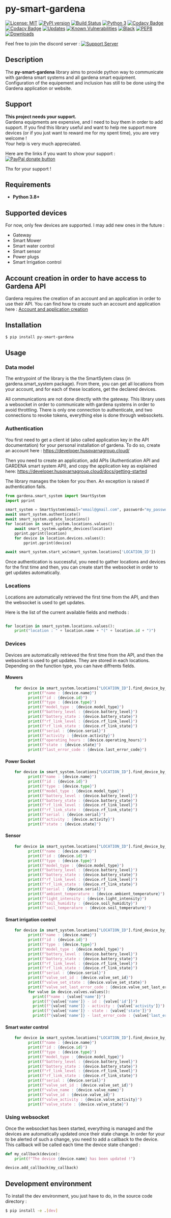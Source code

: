 # py-smart-gardena

[![License: MIT](https://img.shields.io/badge/License-MIT-yellow.svg)](https://opensource.org/licenses/MIT)
[![PyPI version](https://badge.fury.io/py/py-smart-gardena.svg)](https://badge.fury.io/py/py-smart-gardena)
[![Build Status](https://travis-ci.org/py-smart-gardena/py-smart-gardena.svg?branch=master)](https://travis-ci.org/py-smart-gardena/py-smart-gardena)
[![Python 3](https://pyup.io/repos/github/py-smart-gardena/py-smart-gardena/python-3-shield.svg)](https://pyup.io/repos/github/py-smart-gardena/py-smart-gardena/)
[![Codacy Badge](https://app.codacy.com/project/badge/Grade/b782f7b0573e4623b5a0fb3fa607a734)](https://www.codacy.com/gh/py-smart-gardena/py-smart-gardena?utm_source=github.com&amp;utm_medium=referral&amp;utm_content=py-smart-gardena/py-smart-gardena&amp;utm_campaign=Badge_Grade)
[![Codacy Badge](https://api.codacy.com/project/badge/Coverage/057e00063e8848e9b8a17ba892552e9f)](https://www.codacy.com/app/grm/py-smart-gardena?utm_source=github.com&utm_medium=referral&utm_content=grm/py-smart-gardena&utm_campaign=Badge_Coverage)
[![Updates](https://pyup.io/repos/github/py-smart-gardena/py-smart-gardena/shield.svg)](https://pyup.io/repos/github/py-smart-gardena/py-smart-gardena/)
[![Known Vulnerabilities](https://snyk.io/test/github/py-smart-gardena/py-smart-gardena/badge.svg?targetFile=requirements.txt)](https://snyk.io/test/github/py-smart-gardena/py-smart-gardena?targetFile=requirements.txt)
[![Black](https://img.shields.io/badge/code%20style-black-000000.svg)](https://github.com/ambv/black)
[![PEP8](https://img.shields.io/badge/code%20style-pep8-orange.svg)](https://www.python.org/dev/peps/pep-0008/)
[![Downloads](https://pepy.tech/badge/py-smart-gardena)](https://pepy.tech/project/py-smart-gardena)

Feel free to join the discord server : [![Support Server](https://img.shields.io/discord/853252789522268180.svg?color=7289da&label=Discord&logo=discord&style=flat-square)](https://discord.gg/59sFjykS)

## Description

The **py-smart-gardena** library aims to provide python way to communicate with gardena smart systems and
all gardena smart equipment. Configuration of the equipement and inclusion has still
 to be done using the Gardena application or website.

## Support

**This project needs your support.**  
Gardena equipments are expensive, and I need to buy them in order to add support.
If you find this library useful and want to help me support more devices (or if you
just want to reward me for my spent time), you are very welcome !   
Your help is very much appreciated.

Here are the links if you want to show your support :  
<span class="badge-paypal"><a href="https://paypal.me/grmklein" title="Donate to this project using Paypal"><img src="https://img.shields.io/badge/paypal-donate-yellow.svg" alt="PayPal donate button" /></a></span>

Thx for your support !

## Requirements

*   **Python 3.8+**

## Supported devices

For now, only few devices are supported. I may add new ones in the future :  
*   Gateway
*   Smart Mower
*   Smart water control
*   Smart sensor
*   Power plugs
*   Smart Irrigation control

## Account creation in order to have access to Gardena API

Gardena requires the creation of an account and an application in order to use their API.
You can find how to create such an account and application here : <a href="https://developer.husqvarnagroup.cloud/docs/getting-started#/docs/getting-started/#3connect-api-to-application">Account and application creation</a>

## Installation

```sh
$ pip install py-smart-gardena
```

## Usage

### Data model

The entrypoint of the library is the the SmartSytem class (in gardena.smart_system
package).
From there, you can get all locations from your account, and for each of these
locations, get the declared devices.

All communications are not done directly with the gateway. This library uses a websocket in order
to communicate with gardena systems in order to avoid throttling. There is only one connection to authenticate,
and two connections to revoke tokens, everything else is done through websockets.

### Authentication

You first need to get a client id (also called application key in the
API documentation) for your personal installation of gardena.  To do
so, create an account here : https://developer.husqvarnagroup.cloud/

Then you need to create an application, add APIs (Authentication API
and GARDENA smart system API), and copy the application key as
explained here: https://developer.husqvarnagroup.cloud/docs/getting-started

The library manages the token for you then.
An exception is raised if authentication fails.

```python
from gardena.smart_system import SmartSystem
import pprint

smart_system = SmartSystem(email="email@gmail.com", password="my_password", client_id="client_id")
await smart_system.authenticate()
await smart_system.update_locations()
for location in smart_system.locations.values():
    await smart_system.update_devices(location)
    pprint.pprint(location)
    for device in location.devices.values():
        pprint.pprint(device)

await smart_system.start_ws(smart_system.locations['LOCATION_ID'])


```
Once authentication is successful, you need to gather locations and devices for the first time and then, you can create start the websocket in order to get updates automatically.

### Locations

Locations are automatically retrieved the first time from the API, and then the websocket is used to get updates.

Here is the list of the current available fields and methods :

```python

for location in smart_system.locations.values():
    print("location : " + location.name + "(" + location.id + ")")

```

### Devices

Devices are automatically retrieved the first time from the API, and then the websocket is used to get updates. They are stored in each locations. Depending on the function type, you can have diffrents fields.

#### Mowers

```python
    for device in smart_system.locations["LOCATION_ID"].find_device_by_type("MOWER"):
          print(f"name : {device.name}")
          print(f"id : {device.id}")
          print(f"type : {device.type}")
          print(f"model_type : {device.model_type}")
          print(f"battery_level : {device.battery_level}")
          print(f"battery_state : {device.battery_state}")
          print(f"rf_link_level : {device.rf_link_level}")
          print(f"rf_link_state : {device.rf_link_state}")
          print(f"serial : {device.serial}")
          print(f"activity : {device.activity}")
          print(f"operating_hours : {device.operating_hours}")
          print(f"state : {device.state}")
          print(f"last_error_code : {device.last_error_code}")
```

#### Power Socket

```python
    for device in smart_system.locations["LOCATION_ID"].find_device_by_type("POWER_SOCKET"):
          print(f"name : {device.name}")
          print(f"id : {device.id}")
          print(f"type : {device.type}")
          print(f"model_type : {device.model_type}")
          print(f"battery_level : {device.battery_level}")
          print(f"battery_state : {device.battery_state}")
          print(f"rf_link_level : {device.rf_link_level}")
          print(f"rf_link_state : {device.rf_link_state}")
          print(f"serial : {device.serial}")
          print(f"activity : {device.activity}")
          print(f"state : {device.state}")
```

#### Sensor

```python
    for device in smart_system.locations["LOCATION_ID"].find_device_by_type("SENSOR"):
          print(f"name : {device.name}")
          print(f"id : {device.id}")
          print(f"type : {device.type}")
          print(f"model_type : {device.model_type}")
          print(f"battery_level : {device.battery_level}")
          print(f"battery_state : {device.battery_state}")
          print(f"rf_link_level : {device.rf_link_level}")
          print(f"rf_link_state : {device.rf_link_state}")
          print(f"serial : {device.serial}")
          print(f"ambient_temperature : {device.ambient_temperature}")
          print(f"light_intensity : {device.light_intensity}")
          print(f"soil_humidity : {device.soil_humidity}")
          print(f"soil_temperature : {device.soil_temperature}")

```

#### Smart irrigation control

```python
    for device in smart_system.locations["LOCATION_ID"].find_device_by_type("SMART_IRRIGATION_CONTROL"):
          print(f"name : {device.name}")
          print(f"id : {device.id}")
          print(f"type : {device.type}")
          print(f"model_type : {device.model_type}")
          print(f"battery_level : {device.battery_level}")
          print(f"battery_state : {device.battery_state}")
          print(f"rf_link_level : {device.rf_link_level}")
          print(f"rf_link_state : {device.rf_link_state}")
          print(f"serial : {device.serial}")
          print(f"valve_set_id : {device.valve_set_id}")
          print(f"valve_set_state : {device.valve_set_state}")
          print(f"valve_set_last_error_code : {device.valve_set_last_error_code}")
          for valve in device.valves.values():
            print(f"name : {valve['name']}")
            print(f"{valve['name']} - id : {valve['id']}")
            print(f"{valve['name']} - activity : {valve['activity']}")
            print(f"{valve['name']} - state : {valve['state']}")
            print(f"{valve['name']} - last_error_code : {valve['last_error_code']}")
```

#### Smart water control

```python
    for device in smart_system.locations["LOCATION_ID"].find_device_by_type("WATER_CONTROL"):
          print(f"name : {device.name}")
          print(f"id : {device.id}")
          print(f"type : {device.type}")
          print(f"model_type : {device.model_type}")
          print(f"battery_level : {device.battery_level}")
          print(f"battery_state : {device.battery_state}")
          print(f"rf_link_level : {device.rf_link_level}")
          print(f"rf_link_state : {device.rf_link_state}")
          print(f"serial : {device.serial}")
          print(f"valve_set_id : {device.valve_set_id}")
          print(f"valve_name : {device.valve_name}")
          print(f"valve_id : {device.valve_id}")
          print(f"valve_activity : {device.valve_activity}")
          print(f"valve_state : {device.valve_state}")
```

### Using websocket

Once the websocket has been started, everything is managed and the devices are 
automatically updated once their state change.
In order for your to be alerted of such a change, you need to add a callback to the 
device.
This callback will be called each time the device state changed :

```python
def my_callback(device):
    print(f"The device {device.name} has been updated !")

device.add_callback(my_callback)

```

## Development environment

To install the dev environment, you just have to do, in the source code directory :

```sh
$ pip install -e .[dev]
```
